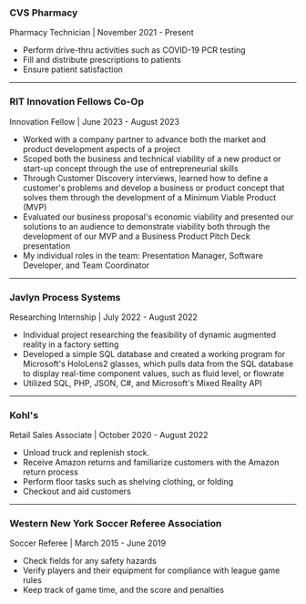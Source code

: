 ### CVS Pharmacy

Pharmacy Technician | November 2021 - Present

- Perform drive-thru activities such as COVID-19 PCR testing
- Fill and distribute prescriptions to patients
- Ensure patient satisfaction

---

### RIT Innovation Fellows Co-Op

Innovation Fellow | June 2023 - August 2023

- Worked with a company partner to advance both the market and product development aspects of a project
- Scoped both the business and technical viability of a new product or start-up concept through the use of entrepreneurial skills
- Through Customer Discovery interviews, learned how to define a customer's problems and develop a business or product concept that solves them through the development of a Minimum Viable Product (MVP)
- Evaluated our business proposal's economic viability and presented our solutions to an audience to demonstrate viability both through the development of our MVP and a Business Product Pitch Deck presentation
- My individual roles in the team: Presentation Manager, Software Developer, and Team Coordinator

---

### Javlyn Process Systems 

Researching Internship | July 2022 - August 2022

- Individual project researching the feasibility of dynamic augmented reality in a factory setting
- Developed a simple SQL database and created a working program for Microsoft's HoloLens2 glasses, which pulls data from the SQL database to display real-time component values, such as fluid level, or flowrate
- Utilized SQL, PHP, JSON, C#, and Microsoft's Mixed Reality API

---

### Kohl's

Retail Sales Associate | October 2020 - August 2022

- Unload truck and replenish stock.
- Receive Amazon returns and familiarize customers with the Amazon return process
- Perform floor tasks such as shelving clothing, or folding
- Checkout and aid customers

---

### Western New York Soccer Referee Association

Soccer Referee | March 2015 - June 2019

- Check fields for any safety hazards
- Verify players and their equipment for compliance with league game rules
- Keep track of game time, and the score and penalties